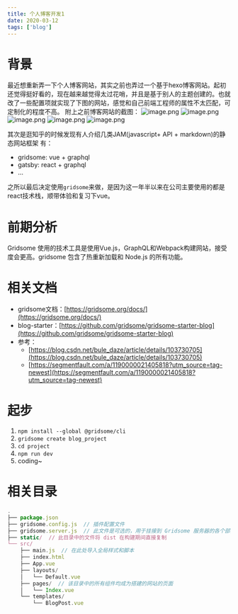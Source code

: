 ```yaml
---
title: 个人博客开发1
date: 2020-03-12
tags: ['blog']
---
```

# 背景



最近想重新弄一下个人博客网站，其实之前也弄过一个基于hexo博客网站。起初还觉得挺好看的，现在越来越觉得太过花哨，并且是基于别人的主题创建的。也就改了一些配置项就实现了下图的网站，感觉和自己前端工程师的属性不太匹配，可定制化的程度不高。
附上之前博客网站的截图：
![image.png](https://cdn.nlark.com/yuque/0/2020/png/585973/1609426557348-105ccea7-dc0f-4c5d-b140-7b3cc4072a0d.png#align=left&display=inline&height=937&margin=%5Bobject%20Object%5D&name=image.png&originHeight=937&originWidth=1920&size=4108036&status=done&style=none&width=1920)
![image.png](https://cdn.nlark.com/yuque/0/2020/png/585973/1609426571657-34401259-5469-4a2a-99ce-d0911b4099c3.png#align=left&display=inline&height=937&margin=%5Bobject%20Object%5D&name=image.png&originHeight=937&originWidth=1920&size=219650&status=done&style=none&width=1920)
![image.png](https://cdn.nlark.com/yuque/0/2020/png/585973/1609426599273-fdfabbd7-957d-4bb5-a6a2-5b5bc6303766.png#align=left&display=inline&height=937&margin=%5Bobject%20Object%5D&name=image.png&originHeight=937&originWidth=1920&size=2195203&status=done&style=none&width=1920)
![image.png](https://cdn.nlark.com/yuque/0/2020/png/585973/1609426613102-843ac3e9-9d44-4038-ac4b-3f8e802840b9.png#align=left&display=inline&height=937&margin=%5Bobject%20Object%5D&name=image.png&originHeight=937&originWidth=1920&size=1808790&status=done&style=none&width=1920)
![image.png](https://cdn.nlark.com/yuque/0/2020/png/585973/1609426625942-bda8b88b-fd7f-4f55-8199-12521fd8ea63.png#align=left&display=inline&height=937&margin=%5Bobject%20Object%5D&name=image.png&originHeight=937&originWidth=1920&size=998354&status=done&style=none&width=1920)

其次是逛知乎的时候发现有人介绍几类JAM(javascript+ API + markdown)的静态网站框架
有：

   - gridsome: vue + graphql
   - gatsby: react + graphql
   - ...



之所以最后决定使用`gridsome`来做，是因为这一年半以来在公司主要使用的都是react技术栈，顺带体验和复习下vue。

# 前期分析

Gridsome 使用的技术工具是使用Vue.js，GraphQL和Webpack构建网站，接受度会更高。gridsome 包含了热重新加载和 Node.js 的所有功能。

# 相关文档

- gridsome文档：[https://gridsome.org/docs/](https://gridsome.org/docs/)
- blog-starter：[https://github.com/gridsome/gridsome-starter-blog](https://github.com/gridsome/gridsome-starter-blog)
- 参考：
   - [https://blog.csdn.net/bule_daze/article/details/103730705](https://blog.csdn.net/bule_daze/article/details/103730705)
   - [https://segmentfault.com/a/1190000021405818?utm_source=tag-newest](https://segmentfault.com/a/1190000021405818?utm_source=tag-newest)



# 起步

1. `npm install --global @gridsome/cli`
1. `gridsome create blog_project`
1. `cd project`
1. `npm run dev`
1.  coding~
# 相关目录
```javascript
.
├── package.json
├── gridsome.config.js  // 插件配置文件
├── gridsome.server.js  // 此文件是可选的，用于挂接到 Gridsome 服务器的各个部分
├── static/  // 此目录中的文件将 dist 在构建期间直接复制
└── src/
    ├── main.js  // 在此处导入全局样式和脚本
    ├── index.html
    ├── App.vue
    ├── layouts/
    │   └── Default.vue
    ├── pages/  // 该目录中的所有组件均成为搭建的网站的页面
    │   └── Index.vue
    └── templates/
        └── BlogPost.vue
```
